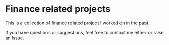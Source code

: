 # Finance related projects
This is a collection of finance related project I worked on in the past.

If you have questions or suggestions, feel free to contact me either or raise an Issue.
